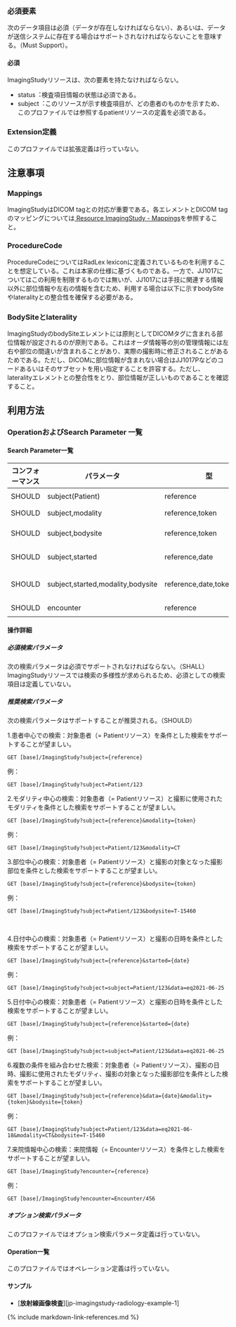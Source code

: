 
### 必須要素

次のデータ項目は必須（データが存在しなければならない）、あるいは、データが送信システムに存在する場合はサポートされなければならないことを意味する。（Must Support）。

#### 必須
ImagingStudyリソースは、次の要素を持たなければならない。

- status︓検査項目情報の状態は必須である。
- subject︓このリソースが示す検査項目が、どの患者のものかを示すため、このプロファイルでは参照するpatientリソースの定義を必須である。


### Extension定義

このプロファイルでは拡張定義は行っていない。

## 注意事項

### Mappings

ImagingStudyはDICOM tagとの対応が重要である。各エレメントとDICOM tagのマッピングについては[ Resource ImagingStudy - Mappings](https://hl7.org/fhir/R4/imagingstudy-mappings.html#dicom)を参照すること。

### ProcedureCode

ProcedureCodeについてはRadLex lexiconに定義されているものを利用することを想定している。これは本家の仕様に基づくものである。一方で、JJ1017についてはこの利用を制限するものでは無いが、JJ1017には手技に関連する情報以外に部位情報や左右の情報を含むため、利用する場合は以下に示すbodySiteやlateralityとの整合性を確保する必要がある。
### BodySiteとlaterality

ImagingStudyのbodySiteエレメントには原則としてDICOMタグに含まれる部位情報が設定されるのが原則である。これはオーダ情報等の別の管理情報には左右や部位の間違いが含まれることがあり、実際の撮影時に修正されることがあるためである。ただし、DICOMに部位情報が含まれない場合はJJ1017Pなどのコードあるいはそのサブセットを用い指定することを許容する。ただし、lateralityエレメントとの整合性をとり、部位情報が正しいものであることを確認すること。

## 利用方法

### OperationおよびSearch Parameter 一覧

#### Search Parameter一覧

| コンフォーマンス | パラメータ    | 型     | 例                                                           |
| ---------------- | ------------- | ------ | ------------------------------------------------------------ |
 | SHOULD | subject(Patient) | reference | `GET [base]/ImagingStudy?subject=Patient/123` |
 | SHOULD | subject,modality | reference,token | `GET [base]/ImagingStudy?subject=Patient/123&modality=CT` |
 | SHOULD | subject,bodysite | reference,token | `GET [base]/ImagingStudy?subject=Patient/123&bodysite=T-15460` |
 | SHOULD | subject,started | reference,date | `GET [base]/ImagingStudy?subject=Patient/123&data=eq2021-06-25` |
 | SHOULD | subject,started,modality,bodysite | reference,date,token,token  | `GET [base]/ImagingStudy?subject=Patient/123&data=eq2021-06-18&modality=CT&bodysite=T-15460` |
 | SHOULD | encounter | reference  | `GET [base]/ImagingStudy?encounter=Encounter/456` |


#### 操作詳細

##### 必須検索パラメータ

次の検索パラメータは必須でサポートされなければならない。（SHALL）
ImagingStudyリソースでは検索の多様性が求められるため、必須としての検索項目は定義していない。

##### 推奨検索パラメータ

次の検索パラメータはサポートすることが推奨される。（SHOULD）

1.患者中心での検索：対象患者（= Patientリソース）を条件とした検索をサポートすることが望ましい。

   ```
   GET [base]/ImagingStudy?subject={reference}
   ```

   例：

   ```
   GET [base]/ImagingStudy?subject=Patient/123
   ```


2.モダリティ中心の検索：対象患者（= Patientリソース）と撮影に使用されたモダリティを条件とした検索をサポートすることが望ましい。


   ```
   GET [base]/ImagingStudy?subject={reference}&modality={token}
   ```

   例：

   ```
   GET [base]/ImagingStudy?subject=Patient/123&modality=CT
   ```

3.部位中心の検索：対象患者（= Patientリソース）と撮影の対象となった撮影部位を条件とした検索をサポートすることが望ましい。


   ```
   GET [base]/ImagingStudy?subject={reference}&bodysite={token}
   ```

   例：

   ```
   GET [base]/ImagingStudy?subject=Patient/123&bodysite=T-15460
   ```
<br>

4.日付中心の検索：対象患者（= Patientリソース）と撮影の日時を条件とした検索をサポートすることが望ましい。


   ```
   GET [base]/ImagingStudy?subject={reference}&started={date}
   ```

   例：

   ```
   GET [base]/ImagingStudy?subject=subject=Patient/123&data=eq2021-06-25
   ```

5.日付中心の検索：対象患者（= Patientリソース）と撮影の日時を条件とした検索をサポートすることが望ましい。


   ```
   GET [base]/ImagingStudy?subject={reference}&started={date}
   ```

   例：

   ```
   GET [base]/ImagingStudy?subject=subject=Patient/123&data=eq2021-06-25
   ```
   
6.複数の条件を組み合わせた検索：対象患者（= Patientリソース）、撮影の日時、撮影に使用されたモダリティ、撮影の対象となった撮影部位を条件とした検索をサポートすることが望ましい。


   ```
   GET [base]/ImagingStudy?subject={reference}&data={date}&modality={token}&bodysite={token}
   ```

   例：

   ```
   GET [base]/ImagingStudy?subject=Patient/123&data=eq2021-06-18&modality=CT&bodysite=T-15460
   ```
   
7.来院情報中心の検索：来院情報（= Encounterリソース）を条件とした検索をサポートすることが望ましい。


   ```
   GET [base]/ImagingStudy?encounter={reference}
   ```

   例：

   ```
   GET [base]/ImagingStudy?encounter=Encounter/456
   ```

##### オプション検索パラメータ

このプロファイルではオプション検索パラメータ定義は行っていない。

#### Operation一覧

このプロファイルではオペレーション定義は行っていない。

#### サンプル

* [**放射線画像検査**][jp-imagingstudy-radiology-example-1]

{% include markdown-link-references.md %}
